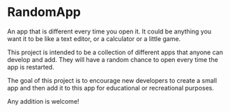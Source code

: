 # RandomApp
An app that is different every time you open it. It could be anything you want it to be like a text editor, or a calculator or a little game.

This project is intended to be a collection of different apps that anyone can develop and add. They will have a random chance to open every time the app is restarted.

The goal of this project is to encourage new developers to create a small app and then add it to this app for educational or recreational purposes. 

Any addition is welcome!
